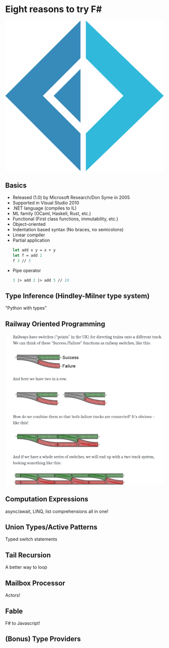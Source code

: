 # Eight reasons to try F#
[![F#](f-seeklogo.svg)](https://fsharp.org)
## **Basics**
- Released (1.0) by Microsoft Research/Don Syme in 2005
- Supported in Visual Studio 2010
- .NET language (compiles to IL) 
- ML family (OCaml, Haskell, Rust, etc.)
- Functional (First class functions, immutability, etc.)
- Object-oriented
- Indentation based syntax (No braces, no semicolons)
- Linear compiler
- Partial application
  ```fsharp
  let add x y = x + y
  let f = add 2
  f 3 // 5
  ```
- Pipe operator
  ```fsharp
  3 |> add 2 |> add 5 // 10        
  ```
## **Type Inference** (Hindley-Milner type system)
"Python with types"
## **Railway Oriented Programming**
![railway.png](railway.png)
## **Computation Expressions**
async/await, LINQ, list comprehensions all in one!
## **Union Types**/**Active Patterns**
Typed switch statements
## **Tail Recursion**
A better way to loop
## **Mailbox Processor**
Actors! 
## **Fable**
F# to Javascript!
## (Bonus) **Type Providers** 